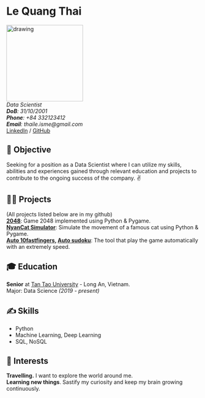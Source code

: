 # Le Quang Thai

<img src="https://github.com/thaile-isme/my-digital-cv/blob/gh-pages/img/me.jpg?raw=true" alt="drawing" style="width:200px;"/> <br>
_Data Scientist_ <br>
_**DoB**: 31/10/2001_ <br>
_**Phone**: +84 332123412_ <br>
_**Email**: thaile.isme@gmail.com_ <br>
[LinkedIn](https://www.linkedin.com/in/thaileisme/) / [GitHub](https://github.com/thaile-isme/)

## 🎯 Objective

Seeking for a position as a Data Scientist where I can utilize my  skills, abilities and experiences gained through relevant education and projects to contribute to the ongoing success of the company. ✌️ <br> 

## 👨‍💻 Projects 
(All projects listed below are in my github)<br>
**[2048](https://github.com/thaile-isme/game2048)**: Game 2048 implemented using Python & Pygame.<br>
**[NyanCat Simulator](https://github.com/thaile-isme/nyancat_simulator)**: Simulate the movement of a famous cat using Python & Pygame.<br>
**[Auto 10fastfingers](https://github.com/thaile-isme/auto-10fastfingers.com), [Auto sudoku](https://github.com/thaile-isme/auto-sudoku.com)**: The tool that play the game automatically with an extremely speed.

## 🎓 Education

**Senior** at [Tan Tao University](https://www.ttu.edu.vn/) - Long An, Vietnam. <br>
Major: Data Science  _(2019 - present)_

## ✍️ Skills

- Python
- Machine Learning, Deep Learning 
- SQL, NoSQL

## 🧸 Interests

**Travelling.** I want to explore the 
world around me.<br>
**Learning new things**. Sastify my curiosity and keep my brain growing continuously.

